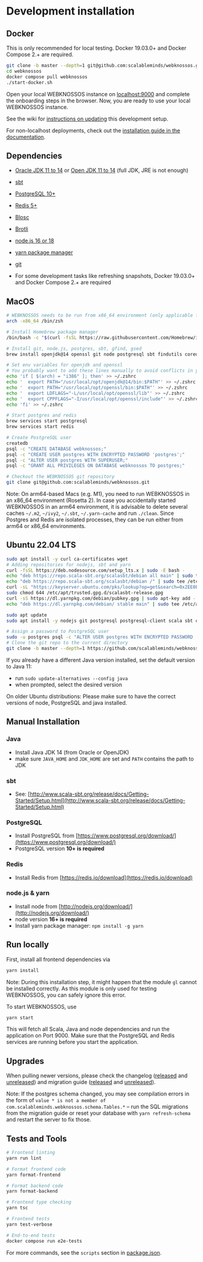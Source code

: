 # Development installation

## Docker

This is only recommended for local testing. Docker 19.03.0+ and Docker Compose 2.+ are required.

```bash
git clone -b master --depth=1 git@github.com:scalableminds/webknossos.git
cd webknossos
docker compose pull webknossos
./start-docker.sh
```

Open your local WEBKNOSSOS instance on [localhost:9000](http://localhost:9000) and complete the onboarding steps in the browser.
Now, you are ready to use your local WEBKNOSSOS instance.

See the wiki for [instructions on updating](https://github.com/scalableminds/webknossos/wiki/Development-setup) this development setup.

For non-localhost deployments, check out the [installation guide in the documentation](https://docs.webknossos.org/webknossos/installation.html).

## Dependencies

* [Oracle JDK 11 to 14](http://www.oracle.com/technetwork/java/javase/downloads/index.html) or [Open JDK 11 to 14](http://openjdk.java.net/) (full JDK, JRE is not enough)
* [sbt](http://www.scala-sbt.org/)
* [PostgreSQL 10+](https://www.postgresql.org/)
* [Redis 5+](https://redis.io/)
* [Blosc](https://github.com/Blosc/c-blosc)
* [Brotli](https://github.com/google/brotli)
* [node.js 16 or 18](http://nodejs.org/download/)
* [yarn package manager](https://yarnpkg.com/)
* [git](http://git-scm.com/downloads)

* For some development tasks like refreshing snapshots, Docker 19.03.0+ and Docker Compose 2.+ are required

## MacOS

```bash
# WEBKNOSSOS needs to be run from x86_64 environment (only applicable for arm64-based Macs)
arch -x86_64 /bin/zsh

# Install Homebrew package manager
/bin/bash -c "$(curl -fsSL https://raw.githubusercontent.com/Homebrew/install/HEAD/install.sh)"

# Install git, node.js, postgres, sbt, gfind, gsed
brew install openjdk@14 openssl git node postgresql sbt findutils coreutils gnu-sed redis yarn c-blosc brotli

# Set env variables for openjdk and openssl
# You probably want to add these lines manually to avoid conflicts in your zshrc
echo 'if [ $(arch) = "i386" ]; then' >> ~/.zshrc
echo '  export PATH="/usr/local/opt/openjdk@14/bin:$PATH"' >> ~/.zshrc
echo '  export PATH="/usr/local/opt/openssl/bin:$PATH"' >> ~/.zshrc
echo '  export LDFLAGS="-L/usr/local/opt/openssl/lib"' >> ~/.zshrc
echo '  export CPPFLAGS="-I/usr/local/opt/openssl/include"' >> ~/.zshrc
echo 'fi' >> ~/.zshrc

# Start postgres and redis
brew services start postgresql
brew services start redis

# Create PostgreSQL user
createdb
psql -c "CREATE DATABASE webknossos;"
psql -c "CREATE USER postgres WITH ENCRYPTED PASSWORD 'postgres';"
psql -c "ALTER USER postgres WITH SUPERUSER;"
psql -c "GRANT ALL PRIVILEGES ON DATABASE webknossos TO postgres;"

# Checkout the WEBKNOSSOS git repository
git clone git@github.com:scalableminds/webknossos.git
```

Note: On arm64-based Macs (e.g. M1), you need to run WEBKNOSSOS in an x86_64 environment (Rosetta 2). In case you accidentally started WEBKNOSSOS in an arm64 environment, it is advisable to delete several caches `~/.m2`, `~/ivy2`, `~/.sbt`, `~/.yarn-cache` and run `./clean`. Since Postgres and Redis are isolated processes, they can be run either from arm64 or x86_64 environments.

## Ubuntu 22.04 LTS

```bash
sudo apt install -y curl ca-certificates wget
# Adding repositories for nodejs, sbt and yarn
curl -fsSL https://deb.nodesource.com/setup_lts.x | sudo -E bash -
echo "deb https://repo.scala-sbt.org/scalasbt/debian all main" | sudo tee /etc/apt/sources.list.d/sbt.list
echo "deb https://repo.scala-sbt.org/scalasbt/debian /" | sudo tee /etc/apt/sources.list.d/sbt_old.list
curl -sL "https://keyserver.ubuntu.com/pks/lookup?op=get&search=0x2EE0EA64E40A89B84B2DF73499E82A75642AC823" | sudo -H gpg --no-default-keyring --keyring gnupg-ring:/etc/apt/trusted.gpg.d/scalasbt-release.gpg --import
sudo chmod 644 /etc/apt/trusted.gpg.d/scalasbt-release.gpg
curl -sS https://dl.yarnpkg.com/debian/pubkey.gpg | sudo apt-key add -
echo "deb https://dl.yarnpkg.com/debian/ stable main" | sudo tee /etc/apt/sources.list.d/yarn.list

sudo apt update
sudo apt install -y nodejs git postgresql postgresql-client scala sbt openjdk-11-jdk yarn redis-server build-essential libblosc1 libbrotli1

# Assign a password to PostgreSQL user
sudo -u postgres psql -c "ALTER USER postgres WITH ENCRYPTED PASSWORD 'postgres';"
# Clone the git repo to the current directory
git clone -b master --depth=1 https://github.com/scalableminds/webknossos.git
```

If you already have a different Java version installed, set the default version to Java 11:

* run `sudo update-alternatives --config java`
* when prompted, select the desired version

On older Ubuntu distributions: Please make sure to have the correct versions of node, PostgreSQL and java installed.

## Manual Installation

### Java

* Install Java JDK 14 (from Oracle or OpenJDK)
* make sure `JAVA_HOME` and `JDK_HOME` are set and `PATH` contains the path to JDK

### sbt

* See: [http://www.scala-sbt.org/release/docs/Getting-Started/Setup.html](http://www.scala-sbt.org/release/docs/Getting-Started/Setup.html)

### PostgreSQL

* Install PostgreSQL from [https://www.postgresql.org/download/](https://www.postgresql.org/download/)
* PostgreSQL version **10+ is required**

### Redis

* Install Redis from [https://redis.io/download](https://redis.io/download)

### node.js & yarn

* Install node from [http://nodejs.org/download/](http://nodejs.org/download/)
* node version **16+ is required**
* Install yarn package manager: `npm install -g yarn`

## Run locally

First, install all frontend dependencies via

```bash
yarn install
```

Note: During this installation step, it might happen that the module `gl` cannot be installed correctly. As this module is only used for testing WEBKNOSSOS, you can safely ignore this error.

To start WEBKNOSSOS, use

```bash
yarn start
```

This will fetch all Scala, Java and node dependencies and run the application on Port 9000.
Make sure that the PostgreSQL and Redis services are running before you start the application.

## Upgrades

When pulling newer versions, please check the changelog ([released](CHANGELOG.released.md) and [unreleased](CHANGELOG.unreleased.md)) and migration guide ([released](MIGRATIONS.released.md) and [unreleased](MIGRATIONS.unreleased.md)).

Note: If the postgres schema changed, you may see compilation errors in the form of `value * is not a member of com.scalableminds.webknossos.schema.Tables.*` – run the SQL migrations from the migration guide or reset your database with `yarn refresh-schema` and restart the server to fix those.

## Tests and Tools

```bash
# Frontend linting
yarn run lint

# Format frontend code
yarn format-frontend

# Format backend code
yarn format-backend

# Frontend type checking
yarn tsc

# Frontend tests
yarn test-verbose

# End-to-end tests
docker compose run e2e-tests
```

For more commands, see the `scripts` section in [package.json](package.json).
